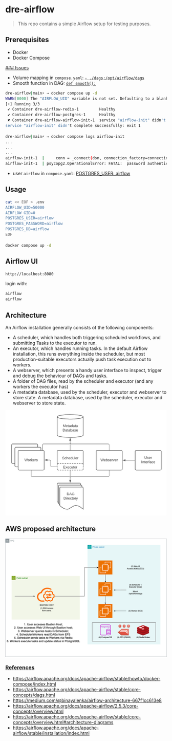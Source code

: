 # dre-airflow

> This repo contains a simple Airflow setup for testing purposes.

## Prerequisites

- Docker
- Docker Compose

<u>### Issues</u>

- Volume mapping in `compose.yaml`: [`- ./dags:/opt/airflow/dags`](https://github.com/tbernacchi/dre-airflow/blob/0a7ab6dd9d52e783b730ca8c488a6b492eeef7f6/compose.yaml#L14)
- Smooth function in DAG: [`def smooth():`](https://github.com/tbernacchi/dre-airflow/blob/main/dags/smooth.py#L12)

```bash
dre-airflow|main⚡ ⇒ docker compose up -d 
WARN[0000] The "AIRFLOW_UID" variable is not set. Defaulting to a blank string. 
[+] Running 3/3
 ✔ Container dre-airflow-redis-1         Healthy                                                                                                                                                                                                1.2s 
 ✔ Container dre-airflow-postgres-1      Healthy                                                                                                                                                                                                1.2s 
 ✘ Container dre-airflow-airflow-init-1  service "airflow-init" didn't complete successfully: exit 1                                                                                                                                           63.7s 
service "airflow-init" didn't complete successfully: exit 1

dre-airflow|main⚡ ⇒ docker compose logs airflow-init
...
...
...
airflow-init-1  |     conn = _connect(dsn, connection_factory=connection_factory, **kwasync)
airflow-init-1  | psycopg2.OperationalError: FATAL:  password authentication failed for user "airflow"
```

-   user `airflow` in `compose.yaml`: [POSTGRES_USER: airflow](https://github.com/tbernacchi/dre-airflow/blob/5c5676014d51f185d35bbfca61e59b830905796e/compose.yaml#L31C1-L32C1)

## Usage

```bash
cat << EOF > .env
AIRFLOW_UID=50000
AIRFLOW_GID=0
POSTGRES_USER=airflow
POSTGRES_PASSWORD=airflow
POSTGRES_DB=airflow
EOF

docker compose up -d
```

## Airflow UI

```bash
http://localhost:8080
```

login with:

```bash
airflow
airflow
```

## Architecture

An Airflow installation generally consists of the following components:

* A scheduler, which handles both triggering scheduled workflows, and submitting Tasks to the executor to run.
* An executor, which handles running tasks. In the default Airflow installation, this runs everything inside the scheduler, but most production-suitable executors actually push task execution out to workers.
* A webserver, which presents a handy user interface to inspect, trigger and debug the behaviour of DAGs and tasks.
* A folder of DAG files, read by the scheduler and executor (and any workers the executor has)
* A metadata database, used by the scheduler, executor and webserver to store state.
A metadata database, used by the scheduler, executor and webserver to store state.

<div align=>
	<img align="center"  src=/.github/assets/img/arch-diag-basic.png>
</div>

## AWS proposed architecture

<div align=>
	<img align="center"  src=/.github/assets/img/airflow.drawio.png>
</div>

### <u>References</u>
- https://airflow.apache.org/docs/apache-airflow/stable/howto/docker-compose/index.html
- https://airflow.apache.org/docs/apache-airflow/stable/core-concepts/dags.html
- https://medium.com/@binayalenka/airflow-architecture-667f1cc613e8
- https://airflow.apache.org/docs/apache-airflow/2.5.3/core-concepts/overview.html
- https://airflow.apache.org/docs/apache-airflow/stable/core-concepts/overview.html#architecture-diagrams
- https://airflow.apache.org/docs/apache-airflow/stable/installation/index.html
